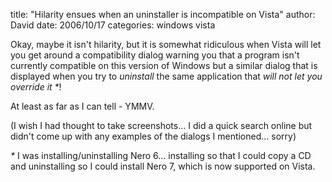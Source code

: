 
title: "Hilarity ensues when an uninstaller is incompatible on Vista"
author: David
date: 2006/10/17
categories: windows vista

Okay, maybe it isn't hilarity, but it is somewhat ridiculous when Vista will let you get around a compatibility dialog warning you that a program isn't currently compatible on this version of Windows but a similar dialog that is displayed when you try to _uninstall_ the same application that _will not let you override it *_! 

At least as far as I can tell - YMMV. 

(I wish I had thought to take screenshots... I did a quick search online but didn't come up with any examples of the dialogs I mentioned... sorry) 

_*_ I was installing/uninstalling Nero 6... installing so that I could copy a CD and uninstalling so I could install Nero 7, which is now supported on Vista.

